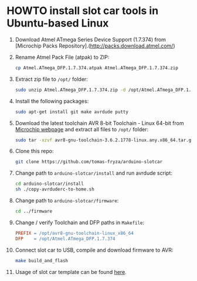 # HOWTO install slot car tools in Ubuntu-based Linux

1. Download Atmel ATmega Series Device Support (1.7.374) from [Microchip Packs Repository].(http://packs.download.atmel.com/)

2. Rename Atmel Pack File (atpak) to ZIP:

   ```bash
   cp Atmel.ATmega_DFP.1.7.374.atpak Atmel.ATmega_DFP.1.7.374.zip
   ```

3. Extract zip file to `/opt/` folder:

   ```bash
   sudo unzip Atmel.ATmega_DFP.1.7.374.zip -d /opt/Atmel.ATmega_DFP.1.7.374
   ```

4. Install the following packages:

   ```bash
   sudo apt-get install git make avrdude putty
   ```

5. Download the latest toolchain AVR 8-bit Toolchain - Linux 64-bit from [Microchip webpage](https://www.microchip.com/en-us/development-tools-tools-and-software/gcc-compilers-avr-and-arm) and extract all files to `/opt/` folder:

   ```bash
   sudo tar -xzvf avr8-gnu-toolchain-3.6.2.1778-linux.any.x86_64.tar.gz -C /opt/
   ```

6. Clone this repo:

   ```bash
   git clone https://github.com/tomas-fryza/arduino-slotcar
   ```

7. Change path to `arduino-slotcar/install` and run avrdude script:

   ```bash
   cd arduino-slotcar/install
   sh ./copy-avrduderc-to-home.sh
   ```

8. Change path to `arduino-slotcar/firmware`:

   ```bash
   cd ../firmware
   ```

9. Change / verify Toolchain and DFP paths in `Makefile`:

   ```Makefile
   PREFIX = /opt/avr8-gnu-toolchain-linux_x86_64
   DFP    = /opt/Atmel.ATmega_DFP.1.7.374
   ```

10. Connect slot car to USB, compile and download firmware to AVR:

    ```bash
    make build_and_flash
    ```

11. Usage of slot car template can be found [here](../firmware/README_linux.md).
